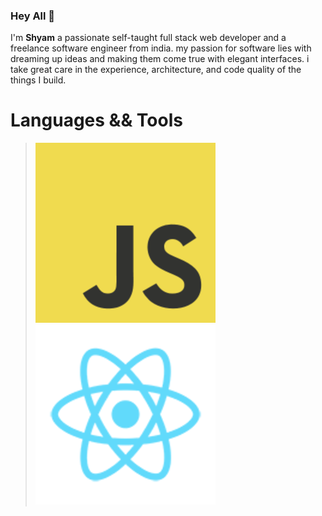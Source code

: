 ### Hey All 👋

<!--
**mshyam25/mshyam25** is a ✨ _special_ ✨ repository because its `README.md` (this file) appears on your GitHub profile.

Here are some ideas to get you started:

- 🔭 I’m currently working on ...
- 🌱 I’m currently learning ...
- 👯 I’m looking to collaborate on ...
- 🤔 I’m looking for help with ...
- 💬 Ask me about ...
- 📫 How to reach me: ...
- 😄 Pronouns: ...
- ⚡ Fun fact: ...
-->

I'm **Shyam** a passionate self-taught full stack web developer and a freelance software engineer from india. my passion for software lies with dreaming up ideas and making them come true with elegant interfaces. i take great care in the experience, architecture, and code quality of the things I build.

# Languages && Tools

> ![Image](https://raw.githubusercontent.com/github/explore/80688e429a7d4ef2fca1e82350fe8e3517d3494d/topics/javascript/javascript.png?height=100&&width=100)
> ![Image](https://raw.githubusercontent.com/github/explore/80688e429a7d4ef2fca1e82350fe8e3517d3494d/topics/react/react.png)
> 

